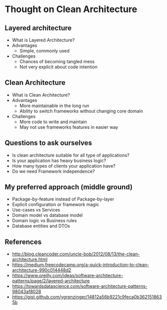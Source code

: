 # Thought on Clean Architecture

## Layered architecture

- What is Layered Architecture?
- Advantages
  - Simple, commonly used
- Challenges
  - Chances of becoming tangled mess
  - Not very explicit about code intention

## Clean Architecture

- What is Clean Architecture?
- Advantages
  - More maintainable in the long run
  - Ability to switch frameworks without changing core domain
- Challenges
  - More code to write and maintain
  - May not use frameworks features in easier way

## Questions to ask ourselves

- Is clean architecture suitable for all type of applications?
- Is your application has heavy business logic?
- How many types of clients your application have?
- Do we need Framework independence?

## My preferred approach (middle ground)

- Package-by-feature instead of Package-by-layer
- Explicit configuration or framework magic
- Use-cases vs Services
- Domain model vs database model
- Domain logic vs Business rules
- Database entities and DTOs

## References

- http://blog.cleancoder.com/uncle-bob/2012/08/13/the-clean-architecture.html
- https://medium.freecodecamp.org/a-quick-introduction-to-clean-architecture-990c014448d2
- https://www.oreilly.com/ideas/software-architecture-patterns/page/2/layered-architecture
- https://towardsdatascience.com/software-architecture-patterns-98043af8028
- https://gist.github.com/ygrenzinger/14812a56b9221c9feca0b3621518635b
